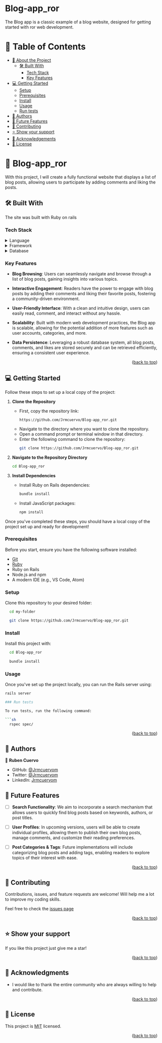 # Blog-app_ror

The Blog app is a classic example of a blog website, designed for getting started with ror web development. 

<a name="readme-top"></a>


# 📗 Table of Contents

- [📖 About the Project](#about-project)
  - [🛠 Built With](#built-with)
    - [Tech Stack](#tech-stack)
    - [Key Features](#key-features)
- [💻 Getting Started](#getting-started)
  - [Setup](#setup)
  - [Prerequisites](#prerequisites)
  - [Install](#install)
  - [Usage](#usage)
  - [Run tests](#run-tests)
- [👥 Authors](#authors)
- [🔭 Future Features](#future-features)
- [🤝 Contributing](#contributing)
- [⭐️ Show your support](#support)
- [🙏 Acknowledgements](#acknowledgements)
- [📝 License](#license)

<!-- PROJECT DESCRIPTION -->

# 📖 Blog-app_ror <a name="about-project"></a>

With this project, I will create a fully functional website that displays a list of blog posts, allowing users to participate by adding comments and liking the posts.

## 🛠 Built With <a name="built-with"></a>

The site was built with Ruby on rails

### Tech Stack <a name="tech-stack"></a>

<details>
<summary>Language</summary>
  <ul>
    <li><a href="https://www.ruby-lang.org/en/">Ruby</a></li>
  </ul>
</details>

<details>
<summary>Framework</summary>
  <ul>
    <li><a href="https://rubyonrails.org/">Ruby on Rails</a></li>
  </ul>
</details>

<details>
<summary>Database</summary>
  <ul>
    <li><a href="https://www.postgresql.org/">PostgreSQL</a></li>
  </ul>
</details>

<!-- Features -->

### Key Features <a name="key-features"></a>

- **Blog Browsing**: Users can seamlessly navigate and browse through a list of blog posts, gaining insights into various topics.

- **Interactive Engagement**: Readers have the power to engage with blog posts by adding their comments and liking their favorite posts, fostering a community-driven environment.

- **User-Friendly Interface**: With a clean and intuitive design, users can easily read, comment, and interact without any hassle.

- **Scalability**: Built with modern web development practices, the Blog app is scalable, allowing for the potential addition of more features such as user accounts, categories, and more.

- **Data Persistence**: Leveraging a robust database system, all blog posts, comments, and likes are stored securely and can be retrieved efficiently, ensuring a consistent user experience.

<p align="right">(<a href="#readme-top">back to top</a>)</p>
<!-- LIVE DEMO -->

<!-- GETTING STARTED -->

## 💻 Getting Started <a name="getting-started"></a>

Follow these steps to set up a local copy of the project:

1. **Clone the Repository**
    - First, copy the repository link: 
      ```
      https://github.com/Jrmcuervo/Blog-app_ror.git
      ```
    - Navigate to the directory where you want to clone the repository.
    - Open a command prompt or terminal window in that directory.
    - Enter the following command to clone the repository:
      ```bash
      git clone https://github.com/Jrmcuervo/Blog-app_ror.git
      ```

2. **Navigate to the Repository Directory**
    ```bash
    cd Blog-app_ror
    ```

3. **Install Dependencies**
    - Install Ruby on Rails dependencies:
      ```bash
      bundle install
      ```
    - Install JavaScript packages:
      ```bash
      npm install
      ```

Once you've completed these steps, you should have a local copy of the project set up and ready for development!

### Prerequisites

Before you start, ensure you have the following software installed:

- [Git](https://www.linode.com/docs/guides/how-to-install-git-on-linux-mac-and-windows/)
- [Ruby](https://github.com/microverseinc/curriculum-ruby/blob/main/simple-ruby/articles/ruby_installation_instructions.md)
- Ruby on Rails
- Node.js and npm
- A modern IDE (e.g., VS Code, Atom)

### Setup

Clone this repository to your desired folder:

```sh
  cd my-folder

  git clone https://github.com/Jrmcuervo/Blog-app_ror.git
```

### Install

Install this project with:

```sh
  cd Blog-app_ror
  
  bundle install
```

### Usage

Once you've set up the project locally, you can run the Rails server using:

```bash
rails server

### Run tests

To run tests, run the following command:

```sh
  rspec spec/
```

<p align="right">(<a href="#readme-top">back to top</a>)</p>

<!-- AUTHORS -->

## 👥 Authors <a name="authors"></a>

👤 **Ruben Cuervo**

- GitHub: [@Jrmcuervom](https://github.com/Jrmcuervo)
- Twitter: [@Jrmcuervom](https://twitter.com/Jrcuervom)
- LinkedIn: [Jrmcuervom](https://www.linkedin.com/in/jrmcuervom)


## 🔭 Future Features <a name="future-features"></a>

- [ ] **Search Functionality**: We aim to incorporate a search mechanism that allows users to quickly find blog posts based on keywords, authors, or post titles.

- [ ] **User Profiles**: In upcoming versions, users will be able to create individual profiles, allowing them to publish their own blog posts, manage comments, and customize their reading preferences.

- [ ] **Post Categories & Tags**: Future implementations will include categorizing blog posts and adding tags, enabling readers to explore topics of their interest with ease.


<p align="right">(<a href="#readme-top">back to top</a>)</p>


## 🤝 Contributing <a name="contributing"></a>

Contributions, issues, and feature requests are welcome! Will help me a lot to improve my coding skills.

Feel free to check the [issues page](https://github.com/Jrmcuervo/Blog-app_ror/issues)

<p align="right">(<a href="#readme-top">back to top</a>)</p>


## ⭐️ Show your support <a name="support"></a>

If you like this project just give me a star!

<p align="right">(<a href="#readme-top">back to top</a>)</p>

## 🙏 Acknowledgments <a name="acknowledgements"></a>

- I would like to thank the entire community who are always willing to help and contribute.

<p align="right">(<a href="#readme-top">back to top</a>)</p>

## 📝 License <a name="license"></a>

This project is [MIT](./LICENSE) licensed.

<p align="right">(<a href="#readme-top">back to top</a>)</p>
